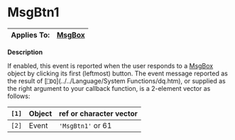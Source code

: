 




<h1 class="heading"><span class="name">MsgBtn1</span></h1>

| Applies To: | [MsgBox](./msgbox.md) |
| --- | ---  |


**Description**


If enabled, this event is reported when the user responds to a [MsgBox](./msgbox.md) object by clicking its first (leftmost) button. The event message reported as the result of [`⎕DQ`](../../Language/System Functions/dq.htm), or supplied as the right argument to your callback function, is a 2-element vector as follows:


| `[1]` | Object | ref or character vector |
| --- | --- | ---  |
| `[2]` | Event | `'MsgBtn1'` or 61 |



